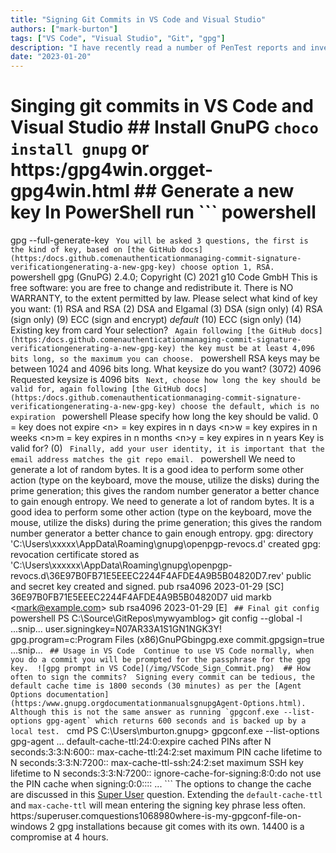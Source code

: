 ```yaml
---
title: "Signing Git Commits in VS Code and Visual Studio"
authors: ["mark-burton"]
tags: ["VS Code", "Visual Studio", "Git", "gpg"]
description: "I have recently read a number of PenTest reports and investigated and fixed the vulnerabilities."
date: "2023-01-20"
---
```


# Singing git commits in VS Code and Visual Studio  ## Install GnuPG  `choco install gnupg` or https:/gpg4win.orgget-gpg4win.html  ## Generate a new key  In PowerShell run  ``` powershell
gpg --full-generate-key
```  You will be asked 3 questions, the first is the kind of key, based on [the GitHub docs](https:/docs.github.comenauthenticationmanaging-commit-signature-verificationgenerating-a-new-gpg-key) choose option 1, RSA.  ``` powershell
gpg (GnuPG) 2.4.0; Copyright (C) 2021 g10 Code GmbH
This is free software: you are free to change and redistribute it.
There is NO WARRANTY, to the extent permitted by law.  Please select what kind of key you want:  (1) RSA and RSA  (2) DSA and Elgamal  (3) DSA (sign only)  (4) RSA (sign only)  (9) ECC (sign and encrypt) *default*  (10) ECC (sign only)  (14) Existing key from card
Your selection?
```  Again following [the GitHub docs](https:/docs.github.comenauthenticationmanaging-commit-signature-verificationgenerating-a-new-gpg-key) the key must be at least 4,096 bits long, so the maximum you can choose.  ``` powershell  RSA keys may be between 1024 and 4096 bits long.
What keysize do you want? (3072) 4096
Requested keysize is 4096 bits  ```  Next, choose how long the key should be valid for, again following [the GitHub docs](https:/docs.github.comenauthenticationmanaging-commit-signature-verificationgenerating-a-new-gpg-key) choose the default, which is no expiration  ``` powershell
Please specify how long the key should be valid.  0 = key does not expire  &lt;n&gt;  = key expires in n days  &lt;n&gt;w = key expires in n weeks  &lt;n>m = key expires in n months  &lt;n&gt;y = key expires in n years
Key is valid for? (0)
```  Finally, add your user identity, it is important that the email address matches the git repo email.  ``` powershell  We need to generate a lot of random bytes. It is a good idea to perform
some other action (type on the keyboard, move the mouse, utilize the
disks) during the prime generation; this gives the random number
generator a better chance to gain enough entropy.
We need to generate a lot of random bytes. It is a good idea to perform
some other action (type on the keyboard, move the mouse, utilize the
disks) during the prime generation; this gives the random number
generator a better chance to gain enough entropy.
gpg: directory 'C:\\Users\\xxxxx\\AppData\\Roaming\\gnupg\\openpgp-revocs.d' created
gpg: revocation certificate stored as 'C:\\Users\\xxxxxx\\AppData\\Roaming\\gnupg\\openpgp-revocs.d\\36E97B0FB71E5EEEC2244F4AFDE4A9B5B04820D7.rev'
public and secret key created and signed.
pub  rsa4096 2023-01-29 [SC]  36E97B0FB71E5EEEC2244F4AFDE4A9B5B04820D7
uid  markb &lt;mark@example.com&gt;
sub  rsa4096 2023-01-29 [E]
```  ## Final git config  ``` powershell  PS C:\Source\GitRepos\mywyamblog&gt; git config --global -l
...snip...
user.signingkey=N07AR33A1S1GN1NGK3Y!
gpg.program=c:Program Files (x86)GnuPGbingpg.exe
commit.gpgsign=true
...snip...  ```  ## Usage in VS Code  Continue to use VS Code normally, when you do a commit you will be prompted for the passphrase for the gpg key.  ![gpg prompt in VS Code](/img/VSCode_Sign_Commit.png)  ## How often to sign the commits?  Signing every commit can be tedious, the default cache time is 1800 seconds (30 minutes) as per the [Agent Options documentation](https:/www.gnupg.orgdocumentationmanualsgnupgAgent-Options.html).  Although this is not the same answer as running `gpgconf.exe --list-options gpg-agent` which returns 600 seconds and is backed up by a local test.  ``` cmd  PS C:\Users\mburton\.gnupg> gpgconf.exe --list-options gpg-agent
...
default-cache-ttl:24:0:expire cached PINs after N seconds:3:3:N:600::
max-cache-ttl:24:2:set maximum PIN cache lifetime to N seconds:3:3:N:7200::
max-cache-ttl-ssh:24:2:set maximum SSH key lifetime to N seconds:3:3:N:7200::
ignore-cache-for-signing:8:0:do not use the PIN cache when signing:0:0::::
...  ```  The options to change the cache are discussed in this [Super User](https:/superuser.comquestions624343keep-gnupg-credentials-cached-for-entire-user-session) question. Extending the `default-cache-ttl` and `max-cache-ttl` will mean entering the signing key phrase less often.  https:/superuser.comquestions1068980where-is-my-gpgconf-file-on-windows  2 gpg installations because git comes with its own.  14400 is a compromise at 4 hours.